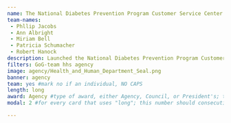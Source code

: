 ```yaml
---
name: The National Diabetes Prevention Program Customer Service Center
team-names: 
 - Phllip Jacobs 
 - Ann Albright 
 - Miriam Bell 
 - Patricia Schumacher 
 - Robert Hanock
description: Launched the National Diabetes Prevention Program Customer Service Center, which provides a repository of articles, recorded webinars, and answers to frequently asked questions. As a result of their efforts, the site has provided enhanced customer experience and reduced the need for individualized program support.
filters: GoG-team hhs agency
image: agency/Health_and_Human_Department_Seal.png
banner: agency
team: yes #mark no if an individual, NO CAPS 
length: long
award: Agency #type of award, either Agency, Council, or President's; this is case sensitive so make sure to match the options listed exactly. This section generates the format of the card
modal: 2 #for every card that uses "long"; this number should consecutively increase and never be the same

---
```

